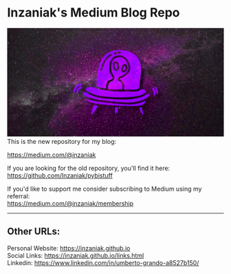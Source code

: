 # Inzaniak's Medium Blog Repo
<img src=".\resources\img\big_banner.png">  
This is the new repository for my blog:  

https://medium.com/@inzaniak

If you are looking for the old repository, you'll find it here:  
https://github.com/Inzaniak/pybistuff

If you'd like to support me consider subscribing to Medium using my referral:  
https://medium.com/@inzaniak/membership

---
## Other URLs:
Personal Website: https://inzaniak.github.io  
Social Links: https://inzaniak.github.io/links.html  
Linkedin: https://www.linkedin.com/in/umberto-grando-a8527b150/  